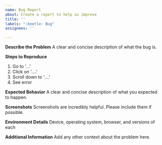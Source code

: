 ```yaml
---
name: Bug Report
about: Create a report to help us improve
title: ''
labels: ":beetle: Bug"
assignees: ''

---
```


**Describe the Problem**
A clear and concise description of what the bug is.

**Steps to Reproduce**
1. Go to '...'
2. Click on '....'
3. Scroll down to '....'
4. See error

**Expected Behavior**
A clear and concise description of what you expected to happen.

**Screenshots**
Screenshots are incredibly helpful. Please include them if possible.

**Environment Details**
Device, operating system, browser, and versions of each

**Additional Information**
Add any other context about the problem here.
